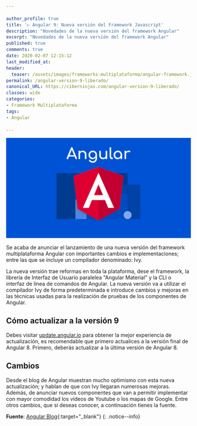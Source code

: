 ```yaml
---

author_profile: true
title: '▷ Angular 9: Nueva versión del Framework Javascript'
description: "Novedades de la nueva versión del framework Angular"
excerpt: "Novedades de la nueva versión del framework Angular"
published: true
comments: true
date: 2020-02-07 12:15:12
last_modified_at: 
header:
  teaser: /assets/images/frameworks-multiplataforma/angular-framework.jpg
permalink: /angular-version-9-liberado/
canonical_URL: https://ciberninjas.com/angular-version-9-liberado/
classes: wide
categories:
- Framework Multiplataforma
tags:
- Angular

---
```


![](/assets/images/frameworks-multiplataforma/angular-framework.jpg "Logotipo del framework multiplataforma Angular")

Se acaba de anunciar el lanzamiento de una nueva versión del framework multiplataforma Angular con importantes cambios e implementaciones; entre las que se incluye un compilador denominado: Ivy.

La nueva versión trae reformas en toda la plataforma, dese el framework, la librería de Interfaz de Usuario paralelea "Angular Material" y la CLI o interfaz de línea de comandos de Angular. La nueva versión va a utilizar el compilador Ivy de forma predeterminada e introduce cambios y mejoras en las técnicas usadas para la realización de pruebas de los componentes de Angular.

## Cómo actualizar a la versión 9

Debes visitar [update.angular.io](https://update.angular.io/) para obtener la mejor experiencia de actualización, es recomendable que primero actualices a la versión final de Angular 8. Primero, deberás actualizar a la última versión de Angular 8.

## Cambios

Desde el blog de Angular muestran mucho optimismo con esta nueva actualización; y hablan de que con Ivy llegaran numerosas mejoras. Además, de anunciar nuevos componentes que van a permitir implementar con mayor comodidad los vídeos de Youtube o los mapas de Google. Entre otros cambios, que si deseas conocer, a continuación tienes la fuente.

**Fuente**\: [Angular Blog](https://blog.angular.io/version-9-of-angular-now-available-project-ivy-has-arrived-23c97b63cfa3){:target="_blank"}
{: .notice--info}